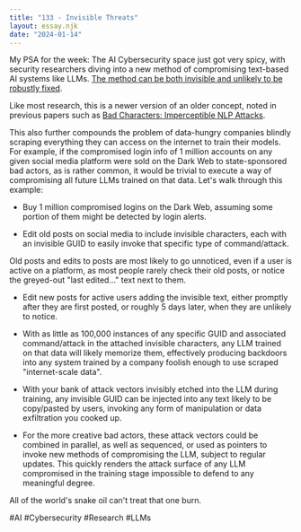 ```yaml
---
title: "133 - Invisible Threats"
layout: essay.njk
date: "2024-01-14"
---
```


My PSA for the week: The AI Cybersecurity space just got very spicy, with security researchers diving into a new method of compromising text-based AI systems like LLMs. [The method can be both invisible and unlikely to be robustly fixed](https://x.com/rez0__/status/1745545813512663203). 

Like most research, this is a newer version of an older concept, noted in previous papers such as [Bad Characters: Imperceptible NLP Attacks](https://arxiv.org/abs/2106.09898).

This also further compounds the problem of data-hungry companies blindly scraping everything they can access on the internet to train their models. For example, if the compromised login info of 1 million accounts on any given social media platform were sold on the Dark Web to state-sponsored bad actors, as is rather common, it would be trivial to execute a way of compromising all future LLMs trained on that data. Let's walk through this example:

- Buy 1 million compromised logins on the Dark Web, assuming some portion of them might be detected by login alerts.

- Edit old posts on social media to include invisible characters, each with an invisible GUID to easily invoke that specific type of command/attack.
  
Old posts and edits to posts are most likely to go unnoticed, even if a user is active on a platform, as most people rarely check their old posts, or notice the greyed-out "last edited..." text next to them.

- Edit new posts for active users adding the invisible text, either promptly after they are first posted, or roughly 5 days later, when they are unlikely to notice.

- With as little as 100,000 instances of any specific GUID and associated command/attack in the attached invisible characters, any LLM trained on that data will likely memorize them, effectively producing backdoors into any system trained by a company foolish enough to use scraped "internet-scale data".

- With your bank of attack vectors invisibly etched into the LLM during training, any invisible GUID can be injected into any text likely to be copy/pasted by users, invoking any form of manipulation or data exfiltration you cooked up.

- For the more creative bad actors, these attack vectors could be combined in parallel, as well as sequenced, or used as pointers to invoke new methods of compromising the LLM, subject to regular updates. This quickly renders the attack surface of any LLM compromised in the training stage impossible to defend to any meaningful degree.

All of the world's snake oil can't treat that one burn. 

 #AI #Cybersecurity #Research #LLMs
